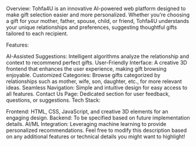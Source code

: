 Overview:
Tohfa4U is an innovative AI-powered web platform designed to make gift selection easier and more personalized. Whether you’re choosing a gift for your mother, father, spouse, child, or friend, Tohfa4U understands your unique relationships and preferences, suggesting thoughtful gifts tailored to each recipient.

Features:

AI-Assisted Suggestions: Intelligent algorithms analyze the relationship and context to recommend perfect gifts.
User-Friendly Interface: A creative 3D frontend that enhances the user experience, making gift browsing enjoyable.
Customized Categories: Browse gifts categorized by relationships such as mother, wife, son, daughter, etc., for more relevant ideas.
Seamless Navigation: Simple and intuitive design for easy access to all features.
Contact Us Page: Dedicated section for user feedback, questions, or suggestions.
Tech Stack:

Frontend: HTML, CSS, JavaScript, and creative 3D elements for an engaging design.
Backend: To be specified based on future implementation details.
AI/ML Integration: Leveraging machine learning to provide personalized recommendations.
Feel free to modify this description based on any additional features or technical details you might want to highlight!




